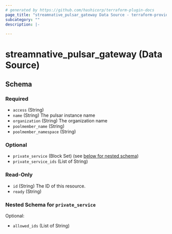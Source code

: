```yaml
---
# generated by https://github.com/hashicorp/terraform-plugin-docs
page_title: "streamnative_pulsar_gateway Data Source - terraform-provider-streamnative"
subcategory: ""
description: |-
  
---
```


# streamnative_pulsar_gateway (Data Source)





<!-- schema generated by tfplugindocs -->
## Schema

### Required

- `access` (String)
- `name` (String) The pulsar instance name
- `organization` (String) The organization name
- `poolmember_name` (String)
- `poolmember_namespace` (String)

### Optional

- `private_service` (Block Set) (see [below for nested schema](#nestedblock--private_service))
- `private_service_ids` (List of String)

### Read-Only

- `id` (String) The ID of this resource.
- `ready` (String)

<a id="nestedblock--private_service"></a>
### Nested Schema for `private_service`

Optional:

- `allowed_ids` (List of String)

